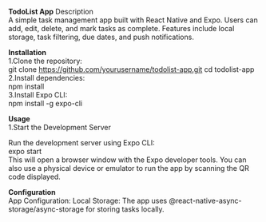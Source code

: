 **TodoList App**
Description
<br>
A simple task management app built with React Native and Expo. Users can add, edit, delete, and mark tasks as complete. Features include local storage, task filtering, due dates, and push notifications.

**Installation**<br>
1.Clone the repository:<br>
git clone https://github.com/yourusername/todolist-app.git
cd todolist-app<br>
2.Install dependencies:<br>
npm install<br>
3.Install Expo CLI:<br>
npm install -g expo-cli<br>

**Usage**<br>
1.Start the Development Server<br>

Run the development server using Expo CLI:<br>
expo start<br>
This will open a browser window with the Expo developer tools. You can also use a physical device or emulator to run the app by scanning the QR code displayed.<br>

**Configuration**<br>
App Configuration:
Local Storage: The app uses @react-native-async-storage/async-storage for storing tasks locally.

